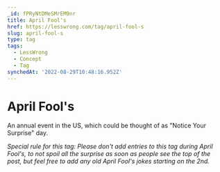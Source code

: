 ```yaml
---
_id: fPRyNtDMeSMrEM9nr
title: April Fool's
href: https://lesswrong.com/tag/april-fool-s
slug: april-fool-s
type: tag
tags:
  - LessWrong
  - Concept
  - Tag
synchedAt: '2022-08-29T10:48:16.952Z'
---
```

# April Fool's

An annual event in the US, which could be thought of as "Notice Your Surprise" day. 

*Special rule for this tag: Please don't add entries to this tag during April Fool's, to not spoil all the surprise as soon as people see the top of the post, but feel free to add any old April Fool's jokes starting on the 2nd.*